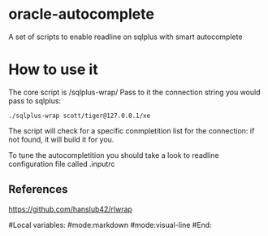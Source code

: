 oracle-autocomplete
===================

A set of scripts to enable readline on sqlplus with smart autocomplete


How to use it
=============

The core script is /sqlplus-wrap/
Pass to it the connection string you would pass to sqlplus:

`./sqlplus-wrap scott/tiger@127.0.0.1/xe`


The script will check for a specific conmpletition list for the connection: if not found, it will build it for you.

To tune the autocompletition you should take a look to readline configuration file called .inputrc


References
----------------
https://github.com/hanslub42/rlwrap


#Local variables:
#mode:markdown
#mode:visual-line
#End:
